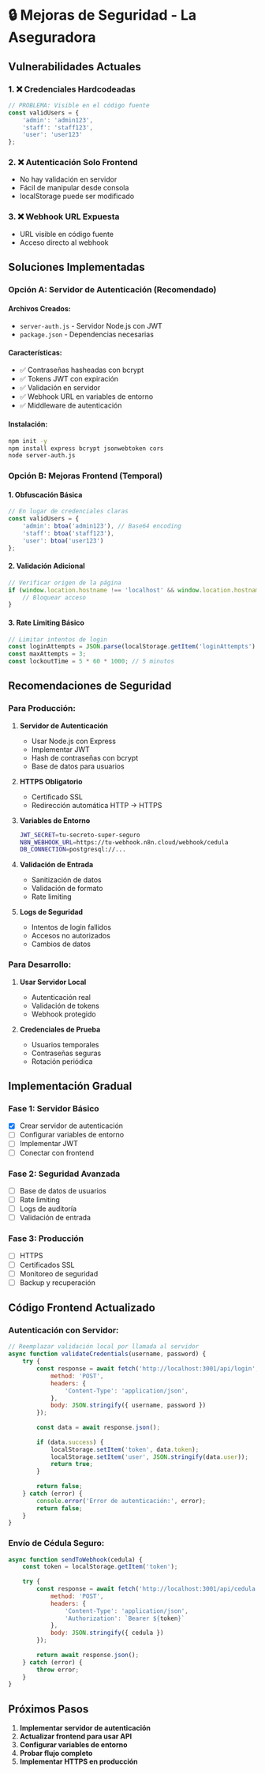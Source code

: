 # 🔒 Mejoras de Seguridad - La Aseguradora

## Vulnerabilidades Actuales

### 1. ❌ Credenciales Hardcodeadas
```javascript
// PROBLEMA: Visible en el código fuente
const validUsers = {
    'admin': 'admin123',
    'staff': 'staff123',
    'user': 'user123'
};
```

### 2. ❌ Autenticación Solo Frontend
- No hay validación en servidor
- Fácil de manipular desde consola
- localStorage puede ser modificado

### 3. ❌ Webhook URL Expuesta
- URL visible en código fuente
- Acceso directo al webhook

## Soluciones Implementadas

### Opción A: Servidor de Autenticación (Recomendado)

#### Archivos Creados:
- `server-auth.js` - Servidor Node.js con JWT
- `package.json` - Dependencias necesarias

#### Características:
- ✅ Contraseñas hasheadas con bcrypt
- ✅ Tokens JWT con expiración
- ✅ Validación en servidor
- ✅ Webhook URL en variables de entorno
- ✅ Middleware de autenticación

#### Instalación:
```bash
npm init -y
npm install express bcrypt jsonwebtoken cors
node server-auth.js
```

### Opción B: Mejoras Frontend (Temporal)

#### 1. Obfuscación Básica
```javascript
// En lugar de credenciales claras
const validUsers = {
    'admin': btoa('admin123'), // Base64 encoding
    'staff': btoa('staff123'),
    'user': btoa('user123')
};
```

#### 2. Validación Adicional
```javascript
// Verificar origen de la página
if (window.location.hostname !== 'localhost' && window.location.hostname !== 'tu-dominio.com') {
    // Bloquear acceso
}
```

#### 3. Rate Limiting Básico
```javascript
// Limitar intentos de login
const loginAttempts = JSON.parse(localStorage.getItem('loginAttempts') || '{}');
const maxAttempts = 3;
const lockoutTime = 5 * 60 * 1000; // 5 minutos
```

## Recomendaciones de Seguridad

### Para Producción:

1. **Servidor de Autenticación**
   - Usar Node.js con Express
   - Implementar JWT
   - Hash de contraseñas con bcrypt
   - Base de datos para usuarios

2. **HTTPS Obligatorio**
   - Certificado SSL
   - Redirección automática HTTP → HTTPS

3. **Variables de Entorno**
   ```bash
   JWT_SECRET=tu-secreto-super-seguro
   N8N_WEBHOOK_URL=https://tu-webhook.n8n.cloud/webhook/cedula
   DB_CONNECTION=postgresql://...
   ```

4. **Validación de Entrada**
   - Sanitización de datos
   - Validación de formato
   - Rate limiting

5. **Logs de Seguridad**
   - Intentos de login fallidos
   - Accesos no autorizados
   - Cambios de datos

### Para Desarrollo:

1. **Usar Servidor Local**
   - Autenticación real
   - Validación de tokens
   - Webhook protegido

2. **Credenciales de Prueba**
   - Usuarios temporales
   - Contraseñas seguras
   - Rotación periódica

## Implementación Gradual

### Fase 1: Servidor Básico
- [x] Crear servidor de autenticación
- [ ] Configurar variables de entorno
- [ ] Implementar JWT
- [ ] Conectar con frontend

### Fase 2: Seguridad Avanzada
- [ ] Base de datos de usuarios
- [ ] Rate limiting
- [ ] Logs de auditoría
- [ ] Validación de entrada

### Fase 3: Producción
- [ ] HTTPS
- [ ] Certificados SSL
- [ ] Monitoreo de seguridad
- [ ] Backup y recuperación

## Código Frontend Actualizado

### Autenticación con Servidor:
```javascript
// Reemplazar validación local por llamada al servidor
async function validateCredentials(username, password) {
    try {
        const response = await fetch('http://localhost:3001/api/login', {
            method: 'POST',
            headers: {
                'Content-Type': 'application/json',
            },
            body: JSON.stringify({ username, password })
        });
        
        const data = await response.json();
        
        if (data.success) {
            localStorage.setItem('token', data.token);
            localStorage.setItem('user', JSON.stringify(data.user));
            return true;
        }
        
        return false;
    } catch (error) {
        console.error('Error de autenticación:', error);
        return false;
    }
}
```

### Envío de Cédula Seguro:
```javascript
async function sendToWebhook(cedula) {
    const token = localStorage.getItem('token');
    
    try {
        const response = await fetch('http://localhost:3001/api/cedula', {
            method: 'POST',
            headers: {
                'Content-Type': 'application/json',
                'Authorization': `Bearer ${token}`
            },
            body: JSON.stringify({ cedula })
        });
        
        return await response.json();
    } catch (error) {
        throw error;
    }
}
```

## Próximos Pasos

1. **Implementar servidor de autenticación**
2. **Actualizar frontend para usar API**
3. **Configurar variables de entorno**
4. **Probar flujo completo**
5. **Implementar HTTPS en producción**

